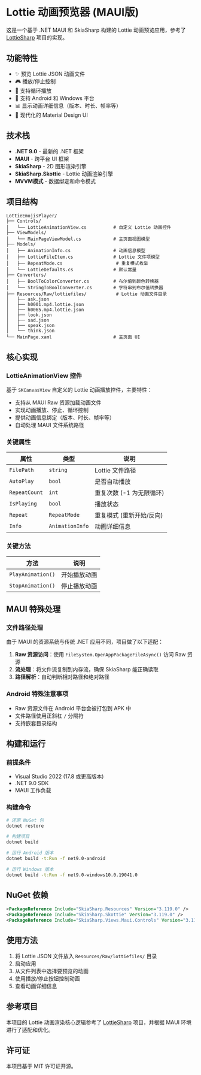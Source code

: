 # Lottie 动画预览器 (MAUI版)

这是一个基于 .NET MAUI 和 SkiaSharp 构建的 Lottie 动画预览应用，参考了 [LottieSharp](https://github.com/quicoli/LottieSharp) 项目的实现。

## 功能特性

- ✨ 预览 Lottie JSON 动画文件
- 🎮 播放/停止控制
- 🔄 支持循环播放
- 📱 支持 Android 和 Windows 平台
- 📊 显示动画详细信息（版本、时长、帧率等）
- 🎨 现代化的 Material Design UI

## 技术栈

- **.NET 9.0** - 最新的 .NET 框架
- **MAUI** - 跨平台 UI 框架
- **SkiaSharp** - 2D 图形渲染引擎
- **SkiaSharp.Skottie** - Lottie 动画渲染引擎
- **MVVM模式** - 数据绑定和命令模式

## 项目结构

```
LottieEmojisPlayer/
├── Controls/
│   └── LottieAnimationView.cs          # 自定义 Lottie 动画控件
├── ViewModels/
│   └── MainPageViewModel.cs            # 主页面视图模型
├── Models/
│   ├── AnimationInfo.cs                # 动画信息模型
│   ├── LottieFileItem.cs               # Lottie 文件项模型
│   ├── RepeatMode.cs                    # 重复模式枚举
│   └── LottieDefaults.cs               # 默认常量
├── Converters/
│   ├── BoolToColorConverter.cs         # 布尔值到颜色转换器
│   └── StringToBoolConverter.cs        # 字符串到布尔值转换器
├── Resources/Raw/lottiefiles/           # Lottie 动画文件目录
│   ├── ask.json
│   ├── h0001.mp4.lottie.json
│   ├── h0065.mp4.lottie.json
│   ├── look.json
│   ├── sad.json
│   ├── speak.json
│   └── think.json
└── MainPage.xaml                       # 主页面 UI
```

## 核心实现

### LottieAnimationView 控件

基于 `SKCanvasView` 自定义的 Lottie 动画播放控件，主要特性：

- 支持从 MAUI Raw 资源加载动画文件
- 实现动画播放、停止、循环控制
- 提供动画信息绑定（版本、时长、帧率等）
- 自动处理 MAUI 文件系统路径

### 关键属性

| 属性 | 类型 | 说明 |
|------|------|------|
| `FilePath` | `string` | Lottie 文件路径 |
| `AutoPlay` | `bool` | 是否自动播放 |
| `RepeatCount` | `int` | 重复次数 (-1 为无限循环) |
| `IsPlaying` | `bool` | 播放状态 |
| `Repeat` | `RepeatMode` | 重复模式 (重新开始/反向) |
| `Info` | `AnimationInfo` | 动画详细信息 |

### 关键方法

| 方法 | 说明 |
|------|------|
| `PlayAnimation()` | 开始播放动画 |
| `StopAnimation()` | 停止播放动画 |

## MAUI 特殊处理

### 文件路径处理

由于 MAUI 的资源系统与传统 .NET 应用不同，项目做了以下适配：

1. **Raw 资源访问**：使用 `FileSystem.OpenAppPackageFileAsync()` 访问 Raw 资源
2. **流处理**：将文件流复制到内存流，确保 SkiaSharp 能正确读取
3. **路径解析**：自动判断相对路径和绝对路径

### Android 特殊注意事项

- Raw 资源文件在 Android 平台会被打包到 APK 中
- 文件路径使用正斜杠 `/` 分隔符
- 支持嵌套目录结构

## 构建和运行

### 前提条件

- Visual Studio 2022 (17.8 或更高版本)
- .NET 9.0 SDK
- MAUI 工作负载

### 构建命令

```bash
# 还原 NuGet 包
dotnet restore

# 构建项目
dotnet build

# 运行 Android 版本
dotnet build -t:Run -f net9.0-android

# 运行 Windows 版本
dotnet build -t:Run -f net9.0-windows10.0.19041.0
```

## NuGet 依赖

```xml
<PackageReference Include="SkiaSharp.Resources" Version="3.119.0" />
<PackageReference Include="SkiaSharp.Skottie" Version="3.119.0" />
<PackageReference Include="SkiaSharp.Views.Maui.Controls" Version="3.119.0" />
```

## 使用方法

1. 将 Lottie JSON 文件放入 `Resources/Raw/lottiefiles/` 目录
2. 启动应用
3. 从文件列表中选择要预览的动画
4. 使用播放/停止按钮控制动画
5. 查看动画详细信息

## 参考项目

本项目的 Lottie 动画渲染核心逻辑参考了 [LottieSharp](https://github.com/quicoli/LottieSharp) 项目，并根据 MAUI 环境进行了适配和优化。

## 许可证

本项目基于 MIT 许可证开源。
